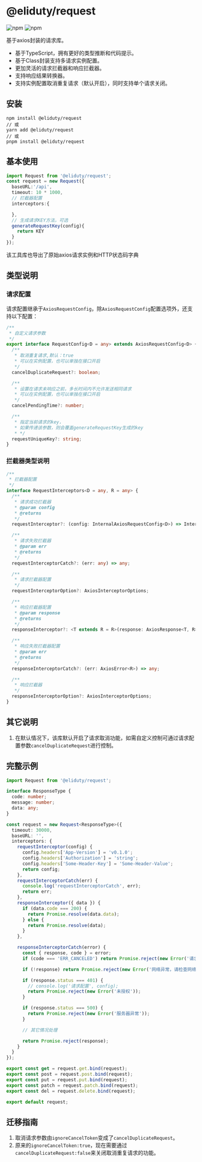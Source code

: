 # @eliduty/request

![npm](https://img.shields.io/npm/dt/@eliduty/request) ![npm](https://img.shields.io/npm/v/@eliduty/request)

基于axios封装的请求库。

- 基于TypeScript，拥有更好的类型推断和代码提示。
- 基于Class封装支持多请求实例配置。
- 更加灵活的请求拦截器和响应拦截器。
- 支持响应结果转换器。
- 支持实例配置取消重复请求（默认开启），同时支持单个请求关闭。

## 安装

```shell
npm install @eliduty/request
// 或
yarn add @eliduty/request
// 或
pnpm install @eliduty/request
```

## 基本使用

```typescript
import Request from '@eliduty/request';
const request = new Request({
  baseURL:'/api',
  timeout: 10 * 1000,
  // 拦截器配置
  interceptors:{

  },
  // 生成请求KEY方法，可选
  generateRequestKey(config){
    return KEY
  }
});
```
该工具库也导出了原始axios请求实例和HTTP状态码字典


## 类型说明

### 请求配置

请求配置继承于`AxiosRequestConfig`，除`AxiosRequestConfig`配置选项外，还支持以下配置：

```typescript
/**
 * 自定义请求参数
 */
export interface RequestConfig<D = any> extends AxiosRequestConfig<D> {
  /**
   * 取消重复请求,默认：true
   * 可以在实例配置，也可以单独在接口开启
   */
  cancelDuplicateRequest?: boolean;

  /**
   * 设置在请求未响应之前，多长时间内不允许发送相同请求
   * 可以在实例配置，也可以单独在接口开启
   */
  cancelPendingTime?: number;

  /**
   * 指定当前请求的key，
   * 如果传递该参数，则会覆盖generateRequestKey生成的key
   * */
  requestUniqueKey?: string;
}
```

### 拦截器类型说明

```typescript
/**
 * 拦截器配置
 */
interface RequestInterceptors<D = any, R = any> {
  /**
   * 请求成功拦截器
   * @param config
   * @returns
   */
  requestInterceptor?: (config: InternalAxiosRequestConfig<D>) => InternalAxiosRequestConfig<D> | Promise<InternalAxiosRequestConfig<D>>;

  /**
   * 请求失败拦截器
   * @param err
   * @returns
   */
  requestInterceptorCatch?: (err: any) => any;

  /**
   * 请求拦截器配置
   */
  requestInterceptorOption?: AxiosInterceptorOptions;

  /**
   * 响应拦截器配置
   * @param response
   * @returns
   */
  responseInterceptor?: <T extends R = R>(response: AxiosResponse<T, R>) => any;

  /**
   * 响应失败拦截器配置
   * @param err
   * @returns
   */
  responseInterceptorCatch?: (err: AxiosError<R>) => any;

  /**
   * 响应拦截器
   */
  responseInterceptorOption?: AxiosInterceptorOptions;
}
```

## 其它说明

1. 在默认情况下，该库默认开启了请求取消功能，如需自定义控制可通过请求配置参数`cancelDuplicateRequest`进行控制。

## 完整示例

```typescript
import Request from '@eliduty/request';

interface ResponseType {
  code: number;
  message: number;
  data: any;
}

const request = new Request<ResponseType>({
  timeout: 30000,
  baseURL: '',
  interceptors: {
    requestInterceptor(config) {
      config.headers['App-Version'] = 'v0.1.0';
      config.headers['Authorization'] = 'string';
      config.headers['Some-Header-Key'] = 'Some-Header-Value';
      return config;
    },
    requestInterceptorCatch(err) {
      console.log('requestInterceptorCatch', err);
      return err;
    },
    responseInterceptor({ data }) {
      if (data.code === 200) {
        return Promise.resolve(data.data);
      } else {
        return Promise.resolve(data);
      }
    },

    responseInterceptorCatch(error) {
      const { response, code } = error;
      if (code === 'ERR_CANCELED') return Promise.reject(new Error('请求取消'));

      if (!response) return Promise.reject(new Error('网络异常，请检查网络连接'));

      if (response.status === 401) {
        // console.log('请求配置', config);
        return Promise.reject(new Error('未授权'));
      }

      if (response.status === 500) {
        return Promise.reject(new Error('服务器异常'));
      }

      // 其它情况处理

      return Promise.reject(response);
    }
  }
});

export const get = request.get.bind(request);
export const post = request.post.bind(request);
export const put = request.put.bind(request);
export const patch = request.patch.bind(request);
export const del = request.delete.bind(request);

export default request;

```

## 迁移指南

1. 取消请求参数由`ignoreCancelToken`变成了`cancelDuplicateRequest`。
2. 原来的`ignoreCancelToken:true`，现在需要通过`cancelDuplicateRequest:false`来关闭取消重复请求的功能。
